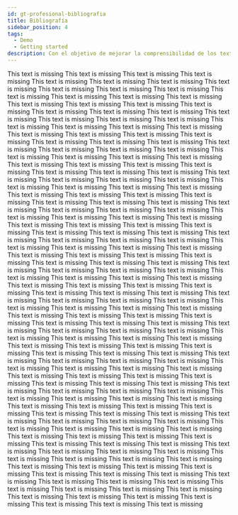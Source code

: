 ```yaml
---
id: gt-profesional-bibliografia
title: Bibliografía
sidebar_position: 4
tags:
  - Demo
  - Getting started
description: Con el objetivo de mejorar la comprensibilidad de los textos y sugerir el diseño de la formación para los (futuros) profesionales, el grupo de investigación Gentt desarrolló una investigación cualitativa que combinaba los Focus group y las encuestas a los profesionales implicados.
---
```

This text is missing This text is missing This text is missing This text is missing This text is missing This text is missing This text is missing This text is missing This text is missing This text is missing This text is missing This text is missing This text is missing This text is missing This text is missing This text is missing This text is missing This text is missing This text is missing This text is missing This text is missing This text is missing This text is missing This text is missing This text is missing This text is missing This text is missing This text is missing This text is missing This text is missing This text is missing This text is missing This text is missing This text is missing This text is missing This text is missing This text is missing This text is missing This text is missing This text is missing This text is missing This text is missing This text is missing This text is missing This text is missing This text is missing This text is missing This text is missing This text is missing This text is missing This text is missing This text is missing This text is missing This text is missing This text is missing This text is missing This text is missing This text is missing This text is missing This text is missing This text is missing This text is missing This text is missing This text is missing This text is missing This text is missing This text is missing This text is missing This text is missing This text is missing This text is missing This text is missing This text is missing This text is missing This text is missing This text is missing This text is missing This text is missing This text is missing This text is missing This text is missing This text is missing This text is missing This text is missing This text is missing This text is missing This text is missing This text is missing This text is missing This text is missing This text is missing This text is missing This text is missing This text is missing This text is missing This text is missing This text is missing This text is missing This text is missing This text is missing This text is missing This text is missing This text is missing This text is missing This text is missing This text is missing This text is missing This text is missing This text is missing This text is missing This text is missing This text is missing This text is missing This text is missing This text is missing This text is missing This text is missing This text is missing This text is missing This text is missing This text is missing This text is missing This text is missing This text is missing This text is missing This text is missing This text is missing This text is missing This text is missing This text is missing This text is missing This text is missing This text is missing This text is missing This text is missing This text is missing This text is missing This text is missing This text is missing This text is missing This text is missing This text is missing This text is missing This text is missing This text is missing This text is missing This text is missing This text is missing This text is missing This text is missing This text is missing This text is missing This text is missing This text is missing This text is missing This text is missing This text is missing This text is missing This text is missing This text is missing This text is missing This text is missing This text is missing This text is missing This text is missing This text is missing This text is missing This text is missing This text is missing This text is missing This text is missing This text is missing This text is missing This text is missing This text is missing This text is missing This text is missing This text is missing This text is missing This text is missing This text is missing This text is missing This text is missing This text is missing This text is missing This text is missing This text is missing This text is missing This text is missing This text is missing This text is missing This text is missing This text is missing This text is missing This text is missing This text is missing This text is missing This text is missing This text is missing This text is missing This text is missing This text is missing This text is missing This text is missing This text is missing This text is missing This text is missing This text is missing This text is missing This text is missing This text is missing This text is missing This text is missing This text is missing This text is missing This text is missing This text is missing